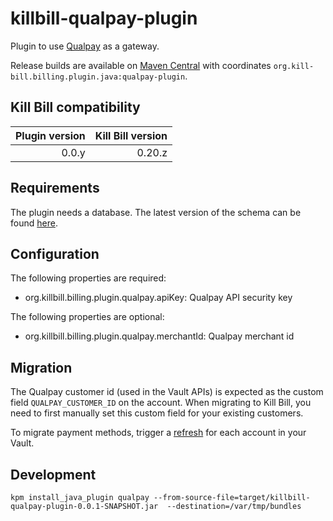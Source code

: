 killbill-qualpay-plugin
=======================

Plugin to use [Qualpay](https://www.qualpay.com) as a gateway.

Release builds are available on [Maven Central](http://search.maven.org/#search%7Cga%7C1%7Cg%3A%22org.kill-bill.billing.plugin.java%22%20AND%20a%3A%22qualpay-plugin%22) with coordinates `org.kill-bill.billing.plugin.java:qualpay-plugin`.

Kill Bill compatibility
-----------------------

| Plugin version | Kill Bill version |
| -------------: | ----------------: |
| 0.0.y          | 0.20.z            |

Requirements
------------

The plugin needs a database. The latest version of the schema can be found [here](https://github.com/killbill/killbill-qualpay-plugin/blob/master/src/main/resources/ddl.sql).

Configuration
-------------

The following properties are required:

* org.killbill.billing.plugin.qualpay.apiKey: Qualpay API security key

The following properties are optional:

* org.killbill.billing.plugin.qualpay.merchantId: Qualpay merchant id

Migration
---------

The Qualpay customer id (used in the Vault APIs) is expected as the custom field `QUALPAY_CUSTOMER_ID` on the account. When migrating to Kill Bill, you need to first manually set this custom field for your existing customers.

To migrate payment methods, trigger a [refresh](https://killbill.github.io/slate/#account-refresh-account-payment-methods) for each account in your Vault.

Development
-----------

```
kpm install_java_plugin qualpay --from-source-file=target/killbill-qualpay-plugin-0.0.1-SNAPSHOT.jar  --destination=/var/tmp/bundles
```
